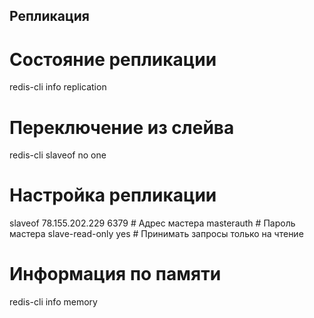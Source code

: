 ## Репликация

# Состояние репликации
redis-cli info replication

# Переключение из слейва
redis-cli slaveof no one

# Настройка репликации

slaveof 78.155.202.229 6379  # Адрес мастера
masterauth <pwd of master>   # Пароль мастера
slave-read-only yes          # Принимать запросы только на чтение

# Информация по памяти
redis-cli info memory